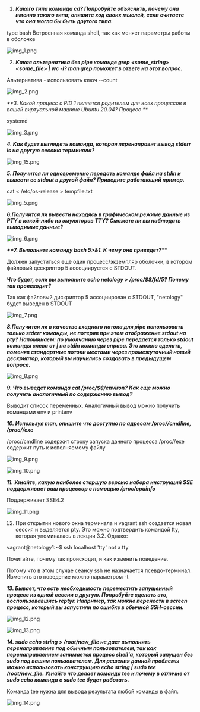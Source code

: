 1. _**Какого типа команда cd? Попробуйте объяснить, почему она именно такого типа; опишите ход своих мыслей, если считаете что она могла бы быть другого типа.**_

type bash
Встроенная команда shell, так как меняет параметры работы в оболочке 

![img_1.png](img_1.png)


2. _**Какая альтернатива без pipe команде grep <some_string> <some_file> | wc -l? man grep поможет в ответе на этот вопрос.**_


Альтернатива - использовать ключ --сount 

![img_2.png](img_2.png)


_**3. Какой процесс с PID 1 является родителем для всех процессов в вашей виртуальной машине Ubuntu 20.04?
Процесс **_

systemd

![img_3.png](img_3.png)


_**4. Как будет выглядеть команда, которая перенаправит вывод stderr ls на другую сессию терминала?**_


![img_15.png](img_15.png)

_**5. Получится ли одновременно передать команде файл на stdin и вывести ее stdout в другой файл? Приведите работающий пример.**_

 cat < /etc/os-release > tempfile.txt

![img_5.png](img_5.png)

_**6.Получится ли вывести находясь в графическом режиме данные из PTY в какой-либо из эмуляторов TTY? Сможете ли вы наблюдать выводимые данные?**_

![img_6.png](img_6.png)

___**7. Выполните команду bash 5>&1. К чему она приведет?_**__ 

Должен запуститься ещё один процесс/экземпляр оболочки, в котором файловый дескриптор 5 ассоциируется с STDOUT. 

_**Что будет, если вы выполните echo netology > /proc/$$/fd/5? Почему так происходит?**_

Так как файловый дискриптор 5 ассоциирован с STDOUT, "netology" будет выведен в STDOUT

![img_7.png](img_7.png)

_**8.Получится ли в качестве входного потока для pipe использовать только stderr команды, не потеряв при этом отображение stdout на pty? Напоминаем: по умолчанию через pipe передается только stdout команды слева от | на stdin команды справа. Это можно сделать, поменяв стандартные потоки местами через промежуточный новый дескриптор, который вы научились создавать в предыдущем вопросе.**_

![img_8.png](img_8.png)

_**9. Что выведет команда cat /proc/$$/environ? Как еще можно получить аналогичный по содержанию вывод?**_

Выводит список переменных. Аналогичный вывод можно получить командами env и printenv


_**10. Используя man, опишите что доступно по адресам /proc/<PID>/cmdline, /proc/<PID>/exe**_


/proc/<PID>/cmdline  содержит строку запуска данного процесса
/proc/<PID>/exe  содержит путь к исполняемому файлу

![img_9.png](img_9.png)

![img_10.png](img_10.png)


_**11. Узнайте, какую наиболее старшую версию набора инструкций SSE поддерживает ваш процессор с помощью /proc/cpuinfo**_

Поддерживает SSE4.2

![img_11.png](img_11.png)

12. При открытии нового окна терминала и vagrant ssh создается новая сессия и выделяется pty. Это можно подтвердить командой tty, которая упоминалась в лекции 3.2. Однако:

vagrant@netology1:~$ ssh localhost 'tty'
not a tty

Почитайте, почему так происходит, и как изменить поведение.


Потому что в этом случае сеансу ssh не назначается псевдо-терминал. Изменить это поведение можно параметром -t 


_**13. Бывает, что есть необходимость переместить запущенный процесс из одной сессии в другую. Попробуйте сделать это, воспользовавшись reptyr. Например, так можно перенести в screen процесс, который вы запустили по ошибке в обычной SSH-сессии.**_

![img_12.png](img_12.png)

![img_13.png](img_13.png)

_**14. sudo echo string > /root/new_file не даст выполнить перенаправление под обычным пользователем, так как перенаправлением занимается процесс shell'а, который запущен без sudo под вашим пользователем. Для решения данной проблемы можно использовать конструкцию echo string | sudo tee /root/new_file. Узнайте что делает команда tee и почему в отличие от sudo echo команда с sudo tee будет работать.**_

Команда tee нужна для вывода результата любой команды в файл.

![img_14.png](img_14.png)